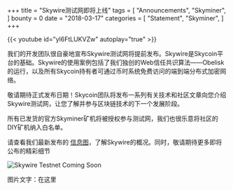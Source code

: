 +++
title = "Skywire测试网即将上线"
tags = [ "Announcements", "Skyminer", ]
bounty = 0
date = "2018-03-17"
categories = [ "Statement", "Skyminer", ]
+++

{{< youtube id="yl6FtLUKVZw" autoplay="true" >}}


我们的开发团队很自豪地宣布Skywire测试网将提前发布。Skywire是Skycoin平台的基础。Skywire的使用案例包括了我们独创的Web信任共识算法——Obelisk的运行，以及所有Skycoin持有者可通过币时系统免费访问的端到端分布式加密网络。

敬请期待正式发布日期！Skycoin团队将发布一系列有关技术和社区文章向您介绍Skywire测试网，让您了解并参与区块链技术的下一个发展阶段。

所有已发货的官方Skyminer矿机将被授权参与测试网，我们也很乐意将社区的DIY矿机纳入白名单。

请查看我们最新发布的 [信息图](https://www.skycoin.net/blog/infographics/skycoin-digest-skywire-overview/)，了解Skywire的概况。同时，敬请期待更多即将公布的精彩细节



![Skywire Testnet Coming Soon](https://raw.githubusercontent.com/skycoin/blog/master/content/img/Skyminer-Launch-Announcement.jpg)

图片文字：在这里
